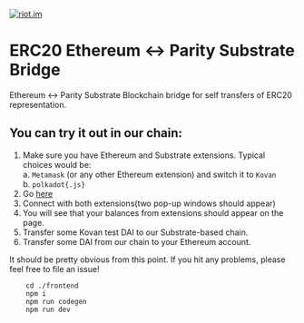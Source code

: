 [![riot.im](https://img.shields.io/badge/riot.im-join%20chat-green.svg)](https://riot.im/app/#/room/#akropolis:matrix.org)

# ERC20 Ethereum  <-> Parity Substrate Bridge
Ethereum <-> Parity Substrate Blockchain bridge for self transfers of ERC20 representation.

## You can try it out in our chain:
1. Make sure you have Ethereum and Substrate extensions. Typical choices would be:
  <br>a. `Metamask` (or any other Ethereum extension) and switch it to `Kovan`
  <br>b. `polkadot{.js}`
2. Go [here](https://polkadai-bridge.akropolis.io/)
3. Connect with both extensions(two pop-up windows should appear)
4. You will see that your balances from extensions should appear on the page.
5. Transfer some Kovan test DAI to our Substrate-based chain.
6. Transfer some DAI from our chain to your Ethereum account.

It should be pretty obvious from this point.
If you hit any problems, please feel free to file an issue!

```
    cd ./frontend
    npm i
    npm run codegen
    npm run dev
    
   ```
